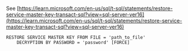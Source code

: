 See [https://learn.microsoft.com/en-us/sql/t-sql/statements/restore-service-master-key-transact-sql?view=sql-server-ver16](https://learn.microsoft.com/en-us/sql/t-sql/statements/restore-service-master-key-transact-sql?view=sql-server-ver16)
```
RESTORE SERVICE MASTER KEY FROM FILE = 'path_to_file'   
    DECRYPTION BY PASSWORD = 'password' [FORCE]
```
